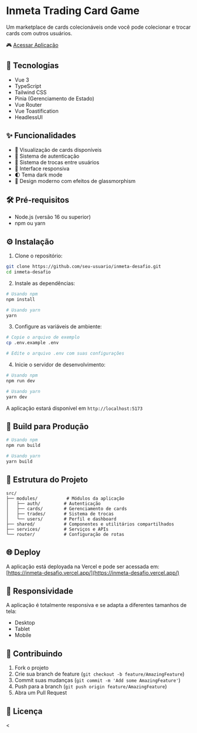 # Inmeta Trading Card Game

Um marketplace de cards colecionáveis onde você pode colecionar e trocar cards com outros usuários.

🎮 [Acessar Aplicação](https://inmeta-desafio.vercel.app/)

## 🚀 Tecnologias

- Vue 3
- TypeScript
- Tailwind CSS
- Pinia (Gerenciamento de Estado)
- Vue Router
- Vue Toastification
- HeadlessUI

## ✨ Funcionalidades

- 🎴 Visualização de cards disponíveis
- 👤 Sistema de autenticação
- 🔄 Sistema de trocas entre usuários
- 📱 Interface responsiva
- 🌓 Tema dark mode
- 🎨 Design moderno com efeitos de glassmorphism

## 🛠️ Pré-requisitos

- Node.js (versão 16 ou superior)
- npm ou yarn

## ⚙️ Instalação

1. Clone o repositório:
```bash
git clone https://github.com/seu-usuario/inmeta-desafio.git
cd inmeta-desafio
```

2. Instale as dependências:
```bash
# Usando npm
npm install

# Usando yarn
yarn
```

3. Configure as variáveis de ambiente:
```bash
# Copie o arquivo de exemplo
cp .env.example .env

# Edite o arquivo .env com suas configurações
```

4. Inicie o servidor de desenvolvimento:
```bash
# Usando npm
npm run dev

# Usando yarn
yarn dev
```

A aplicação estará disponível em `http://localhost:5173`

## 🚀 Build para Produção

```bash
# Usando npm
npm run build

# Usando yarn
yarn build
```

## 📝 Estrutura do Projeto

```
src/
├── modules/           # Módulos da aplicação
│   ├── auth/         # Autenticação
│   ├── cards/        # Gerenciamento de cards
│   ├── trades/       # Sistema de trocas
│   └── users/        # Perfil e dashboard
├── shared/           # Componentes e utilitários compartilhados
├── services/         # Serviços e APIs
└── router/           # Configuração de rotas
```

## 🌐 Deploy

A aplicação está deployada na Vercel e pode ser acessada em:
[https://inmeta-desafio.vercel.app/](https://inmeta-desafio.vercel.app/)

## 📱 Responsividade

A aplicação é totalmente responsiva e se adapta a diferentes tamanhos de tela:
- Desktop
- Tablet
- Mobile

## 🤝 Contribuindo

1. Fork o projeto
2. Crie sua branch de feature (`git checkout -b feature/AmazingFeature`)
3. Commit suas mudanças (`git commit -m 'Add some AmazingFeature'`)
4. Push para a branch (`git push origin feature/AmazingFeature`)
5. Abra um Pull Request

## 📄 Licença

<